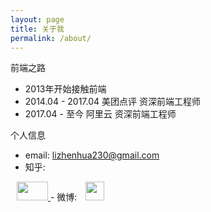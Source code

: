 ```yaml
---
layout: page
title: 关于我
permalink: /about/
---
```


前端之路

- 2013年开始接触前端
- 2014.04 - 2017.04 美团点评 资深前端工程师
- 2017.04 - 至今    阿里云 资深前端工程师

个人信息

- email: <lizhenhua230@gmail.com>
- 知乎: <a href="{{site.zhihu}}" target="_blank" style="margin-left: 10px">
<img src="/img/other/zhihu.png" width="50px" height="30px"/>
</a>
- 微博: <a href="{{site.weibo}}" target="_blank" style="margin-left: 10px">
<img src="/img/other/weibo.jpeg" width="30px" height="30px"/>
</a>
